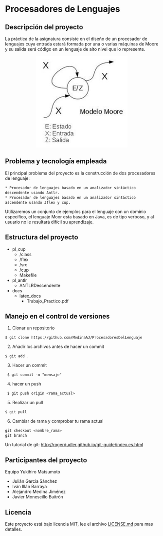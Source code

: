 # Procesadores de Lenguajes

## Descripción del proyecto

La práctica de la asignatura consiste en el diseño de un procesador de lenguajes cuya entrada estará formada por una o varias máquinas de Moore y su salida será código en un lenguaje de alto nivel que lo represente.


<p align="center">
  <img width="300" height="300" src="https://github.com/MedinaAJ/ProcesadoresDelLenguaje/blob/master/docs/resources/modelo-moore.jpg">
</p>

## Problema y tecnología empleada

El principal problema del proyecto es la construcción de dos procesadores de lenguaje:

	* Procesador de lenguajes basado en un analizador sintáctico descendente usando Antlr.
	* Procesador de lenguajes basado en un analizador sintáctico ascendente usando Jflex y cup.

Utilizaremos un conjunto de ejemplos para el lenguaje con un dominio específico, el lenguaje Moor esta basado en Java, es de tipo verboso, y al usuario no le resultará difícil su aprendizaje.

## Estructura del proyecto

* pl_cup
  * /class
  * /flex
  * /src
  * /cup
  * Makefile
* pl_antlr
   * ANTLRDescendente
* docs
  * latex_docs
    * Trabajo_Practico.pdf


## Manejo en el control de versiones

1) Clonar un repositorio
```
$ git clone https://github.com/MedinaAJ/ProcesadoresDelLenguaje
```
2) Añadir los archivos antes de hacer un commit
```
$ git add .
```
3) Hacer un commit 
```
 $ git commit -m "mensaje"
```
4) hacer un push
```
 $ git push origin <rama_actual>
```
5) Realizar un pull
```
$ git pull
```
6) Cambiar de rama y comprobar tu rama actual
```
git checkout <nombre_rama>
git branch
```
Un tutorial de git: http://rogerdudler.github.io/git-guide/index.es.html
  
## Participantes del proyecto
Equipo Yukihiro Matsumoto

* Julián García Sánchez
* Iván Illán Barraya
* Alejandro Medina Jiménez
* Javier Monescillo Buitrón

## Licencia
Este proyecto está bajo licencia MIT, lee el archivo [LICENSE.md](LICENSE.md) para mas detalles.



